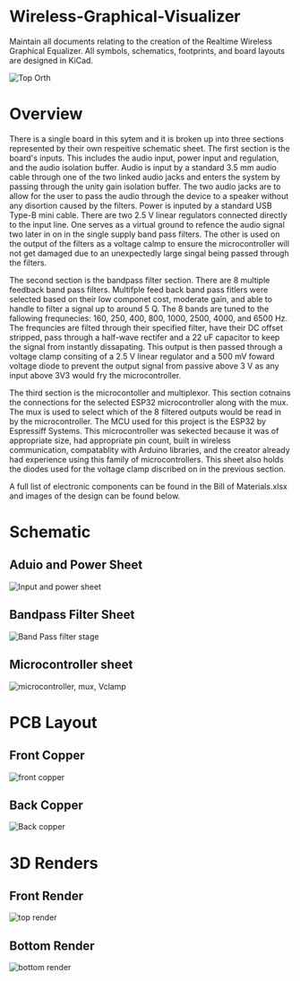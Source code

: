 # Wireless-Graphical-Visualizer
Maintain all documents relating to the creation of the Realtime Wireless Graphical Equalizer.  All symbols, schematics, footprints, and board layouts are designed in KiCad.

![Top Orth](https://user-images.githubusercontent.com/49044136/205561650-b3f22ac8-5443-4ecf-9174-d17cb3a0c55c.png)

# Overview

There is a single board in this sytem and it is broken up into three sections represented by their own respeitive schematic sheet. The first section is the board's inputs. This includes the audio input, power input and regulation, and the audio isolation buffer. Audio is input by a standard 3.5 mm audio cable through one of the two linked audio jacks and enters the system by passing through the unity gain isolation buffer. The two audio jacks are to allow for the user to pass the audio through the device to a speaker without any disortion caused by the filters. Power is inputed by a standard USB Type-B mini cable. There are two 2.5 V linear regulators connected directly to the input line. One serves as a virtual ground to refence the audio signal two later in on in the single supply band pass filters. The other is used on the output of the filters as a voltage calmp to ensure the microcontroller will not get damaged due to an unexpectedly large singal being passed through the filters.

The second section is the bandpass filter section. There are 8 multiple feedback band pass filters. Multifple feed back band pass fitlers were selected based on their low componet cost, moderate gain, and able to handle to filter a signal up to around 5 Q. The 8 bands are tuned to the fallowing frequnecies: 160, 250, 400, 800, 1000, 2500, 4000, and 6500 Hz. The frequncies are filted through their specified filter, have their DC offset stripped, pass through a half-wave rectifer and a 22 uF capacitor to keep the signal from instantly dissapating. This output is then passed through a voltage clamp consiting of a 2.5 V linear regulator and a 500 mV foward voltage diode to prevent the output signal from passive above 3 V as any input above 3V3 would fry the microcontroller. 

The third section is the microcontoller and multiplexor. This section cotnains the connections for the selected ESP32 microcontroller along with the mux. The mux is used to select which of the 8 filtered outputs would be read in by the microcontroller. The MCU used for this project is the ESP32 by Espressiff Systems. This microcontroller was sekected because it was of appropriate size, had appropriate pin count, built in wireless communication, compatablity with Arduino libraries, and the creator already had experience using this family of microcontrollers. This sheet also holds the diodes used for the voltage clamp discribed on in the previous section.

A full list of electronic components can be found in the Bill of Materials.xlsx and images of the design can be found below.

# Schematic
## Aduio and Power Sheet
![Input and power sheet](https://user-images.githubusercontent.com/49044136/205561072-d2a53692-388a-42db-ab57-1217f64d9b84.png)
## Bandpass Filter Sheet
![Band Pass filter stage](https://user-images.githubusercontent.com/49044136/205561106-d0aad86d-7a12-4c89-8bce-72e6971ec0a1.png)
## Microcontroller sheet
![microcontroller, mux, Vclamp](https://user-images.githubusercontent.com/49044136/205561344-39414dda-d90a-4674-b430-23f8392331c0.png)

# PCB Layout
## Front Copper 
![front copper](https://user-images.githubusercontent.com/49044136/205561735-2b0f5e35-4c15-4919-97b6-d783607a0ac8.png)
## Back Copper
![Back copper](https://user-images.githubusercontent.com/49044136/205561600-66abd576-a981-460f-8a47-6bcd12d9e11e.png)


# 3D Renders
## Front Render
![top render](https://user-images.githubusercontent.com/49044136/205561576-a8d236ed-7c08-491c-8d3e-6850415fc328.png)
## Bottom Render
![bottom render](https://user-images.githubusercontent.com/49044136/205561629-660a8c3a-1469-4a9f-9a1e-ff0aa016cd78.png)

